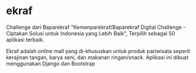 # ekraf 
Challenge dari Baparekraf "Kemenparekraf/Baparekraf Digital Challenge - Ciptakan Solusi untuk Indonesia yang Lebih Baik", Terpilih sebagai 50 aplikasi terbaik.

Ekraf adalah online mall yang di-khususkan untuk produk pariwisata seperti kerajinan tangan, karya seni, dan makanan ringan/snack. Aplikasi ini dibuat menggunakan Django dan Bootstrap
